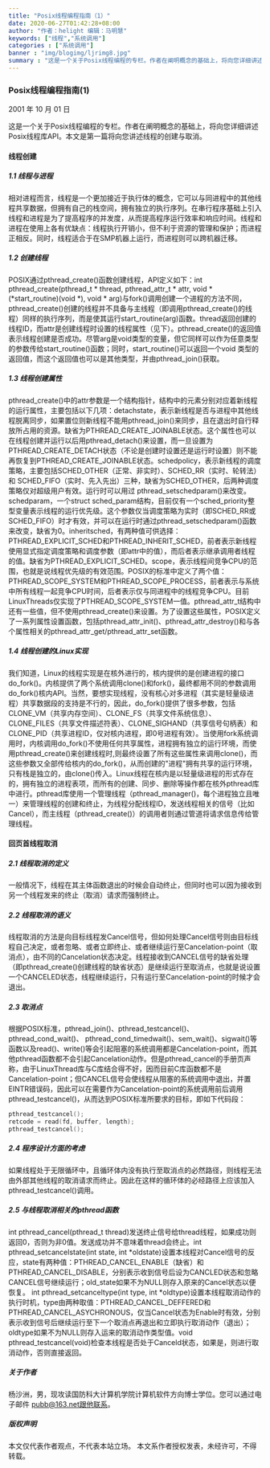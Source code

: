 ```yaml
---
title: "Posix线程编程指南（1）"
date: 2020-06-27T01:42:28+08:00
author: "作者：helight 编辑：马明慧"
keywords: ["线程","系统调用"]
categories : ["系统调用"]
banner : "img/blogimg/ljrimg8.jpg"
summary : "这是一个关于Posix线程编程的专栏。作者在阐明概念的基础上，将向您详细讲述Posix线程库API。本文是第一篇将向您讲述线程的创建与取消。"
---
```


### Posix线程编程指南(1)

2001 年 10 月 01 日

这是一个关于Posix线程编程的专栏。作者在阐明概念的基础上，将向您详细讲述Posix线程库API。本文是第一篇将向您讲述线程的创建与取消。



#### 线程创建



##### 1.1 线程与进程

相对进程而言，线程是一个更加接近于执行体的概念，它可以与同进程中的其他线程共享数据，但拥有自己的栈空间，拥有独立的执行序列。在串行程序基础上引入线程和进程是为了提高程序的并发度，从而提高程序运行效率和响应时间。线程和进程在使用上各有优缺点：线程执行开销小，但不利于资源的管理和保护；而进程正相反。同时，线程适合于在SMP机器上运行，而进程则可以跨机器迁移。

##### 1.2 创建线程

POSIX通过pthread_create()函数创建线程，API定义如下：int  pthread_create(pthread_t  *  thread, pthread_attr_t * attr, void * (*start_routine)(void *), void * arg)与fork()调用创建一个进程的方法不同，pthread_create()创建的线程并不具备与主线程（即调用pthread_create()的线程）同样的执行序列，而是使其运行start_routine(arg)函数。thread返回创建的线程ID，而attr是创建线程时设置的线程属性（见下）。pthread_create()的返回值表示线程创建是否成功。尽管arg是void类型的变量，但它同样可以作为任意类型的参数传给start_routine()函数；同时，start_routine()可以返回一个void 类型的返回值，而这个返回值也可以是其他类型，并由pthread_join()获取。

##### 1.3 线程创建属性

pthread_create()中的attr参数是一个结构指针，结构中的元素分别对应着新线程的运行属性，主要包括以下几项：detachstate，表示新线程是否与进程中其他线程脱离同步，如果置位则新线程不能用pthread_join()来同步，且在退出时自行释放所占用的资源。缺省为PTHREAD_CREATE_JOINABLE状态。这个属性也可以在线程创建并运行以后用pthread_detach()来设置，而一旦设置为PTHREAD_CREATE_DETACH状态（不论是创建时设置还是运行时设置）则不能再恢复到PTHREAD_CREATE_JOINABLE状态。schedpolicy，表示新线程的调度策略，主要包括SCHED_OTHER（正常、非实时）、SCHED_RR（实时、轮转法）和 SCHED_FIFO（实时、先入先出）三种，缺省为SCHED_OTHER，后两种调度策略仅对超级用户有效。运行时可以用过 pthread_setschedparam()来改变。schedparam，一个struct sched_param结构，目前仅有一个sched_priority整型变量表示线程的运行优先级。这个参数仅当调度策略为实时（即SCHED_RR或SCHED_FIFO）时才有效，并可以在运行时通过pthread_setschedparam()函数来改变，缺省为0。inheritsched，有两种值可供选择：PTHREAD_EXPLICIT_SCHED和PTHREAD_INHERIT_SCHED，前者表示新线程使用显式指定调度策略和调度参数（即attr中的值），而后者表示继承调用者线程的值。缺省为PTHREAD_EXPLICIT_SCHED。scope，表示线程间竞争CPU的范围，也就是说线程优先级的有效范围。POSIX的标准中定义了两个值：PTHREAD_SCOPE_SYSTEM和PTHREAD_SCOPE_PROCESS，前者表示与系统中所有线程一起竞争CPU时间，后者表示仅与同进程中的线程竞争CPU。目前LinuxThreads仅实现了PTHREAD_SCOPE_SYSTEM一值。pthread_attr_t结构中还有一些值，但不使用pthread_create()来设置。为了设置这些属性，POSIX定义了一系列属性设置函数，包括pthread_attr_init()、pthread_attr_destroy()和与各个属性相关的pthread_attr_get/pthread_attr_set函数。

##### 1.4 线程创建的Linux实现

我们知道，Linux的线程实现是在核外进行的，核内提供的是创建进程的接口do_fork()。内核提供了两个系统调用clone()和fork()，最终都用不同的参数调用do_fork()核内API。当然，要想实现线程，没有核心对多进程（其实是轻量级进程）共享数据段的支持是不行的，因此，do_fork()提供了很多参数，包括CLONE_VM（共享内存空间）、CLONE_FS（共享文件系统信息）、CLONE_FILES（共享文件描述符表）、CLONE_SIGHAND（共享信号句柄表）和CLONE_PID（共享进程ID，仅对核内进程，即0号进程有效）。当使用fork系统调用时，内核调用do_fork()不使用任何共享属性，进程拥有独立的运行环境，而使用pthread_create()来创建线程时,则最终设置了所有这些属性来调用clone()，而这些参数又全部传给核内的do_fork()，从而创建的"进程"拥有共享的运行环境，只有栈是独立的，由clone()传入。Linux线程在核内是以轻量级进程的形式存在的，拥有独立的进程表项，而所有的创建、同步、删除等操作都在核外pthread库中进行。pthread库使用一个管理线程（pthread_manager()，每个进程独立且唯一）来管理线程的创建和终止，为线程分配线程ID，发送线程相关的信号（比如Cancel），而主线程（pthread_create()）的调用者则通过管道将请求信息传给管理线程。



#### 回页首线程取消



##### 2.1 线程取消的定义

一般情况下，线程在其主体函数退出的时候会自动终止，但同时也可以因为接收到另一个线程发来的终止（取消）请求而强制终止。

##### 2.2 线程取消的语义

线程取消的方法是向目标线程发Cancel信号，但如何处理Cancel信号则由目标线程自己决定，或者忽略、或者立即终止、或者继续运行至Cancelation-point（取消点），由不同的Cancelation状态决定。线程接收到CANCEL信号的缺省处理（即pthread_create()创建线程的缺省状态）是继续运行至取消点，也就是说设置一个CANCELED状态，线程继续运行，只有运行至Cancelation-point的时候才会退出。

##### 2.3 取消点

根据POSIX标准，pthread_join()、pthread_testcancel()、pthread_cond_wait()、 
pthread_cond_timedwait()、sem_wait()、sigwait()等函数以及read()、write()等会引起阻塞的系统调用都是Cancelation-point，而其他pthread函数都不会引起Cancelation动作。但是pthread_cancel的手册页声称，由于LinuxThread库与C库结合得不好，因而目前C库函数都不是Cancelation-point；但CANCEL信号会使线程从阻塞的系统调用中退出，并置EINTR错误码，因此可以在需要作为Cancelation-point的系统调用前后调用
pthread_testcancel()，从而达到POSIX标准所要求的目标，即如下代码段：

```c
pthread_testcancel();
retcode = read(fd, buffer, length);
pthread_testcancel();
```



##### 2.4 程序设计方面的考虑

如果线程处于无限循环中，且循环体内没有执行至取消点的必然路径，则线程无法由外部其他线程的取消请求而终止。因此在这样的循环体的必经路径上应该加入pthread_testcancel()调用。

##### 2.5 与线程取消相关的pthread函数

int pthread_cancel(pthread_t thread)发送终止信号给thread线程，如果成功则返回0，否则为非0值。发送成功并不意味着thread会终止。int pthread_setcancelstate(int state, int *oldstate)设置本线程对Cancel信号的反应，state有两种值：PTHREAD_CANCEL_ENABLE（缺省）和 PTHREAD_CANCEL_DISABLE，分别表示收到信号后设为CANCLED状态和忽略CANCEL信号继续运行；old_state如果不为NULL则存入原来的Cancel状态以便恢复。
int pthread_setcanceltype(int type, int *oldtype)设置本线程取消动作的执行时机，type由两种取值：PTHREAD_CANCEL_DEFFERED和 PTHREAD_CANCEL_ASYCHRONOUS，仅当Cancel状态为Enable时有效，分别表示收到信号后继续运行至下一个取消点再退出和立即执行取消动作（退出）；oldtype如果不为NULL则存入运来的取消动作类型值。void pthread_testcancel(void)检查本线程是否处于Canceld状态，如果是，则进行取消动作，否则直接返回。

##### 关于作者

杨沙洲，男，现攻读国防科大计算机学院计算机软件方向博士学位。您可以通过电子邮件 pubb@163.net跟他联系。

##### 版权声明

本文仅代表作者观点，不代表本站立场。
本文系作者授权发表，未经许可，不得转载。